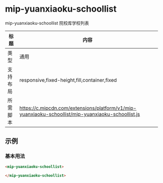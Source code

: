 # mip-yuanxiaoku-schoollist

mip-yuanxiaoku-schoollist 院校库学校列表

标题|内容
----|----
类型|通用
支持布局|responsive,fixed-height,fill,container,fixed
所需脚本|https://c.mipcdn.com/extensions/platform/v1/mip-yuanxiaoku-schoollist/mip-yuanxiaoku-schoollist.js

## 示例

### 基本用法
```html
<mip-yuanxiaoku-schoollist>
    
</mip-yuanxiaoku-schoollist>
```


